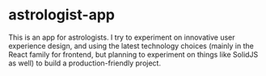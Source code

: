 # astrologist-app
This is an app for astrologists. I try to experiment on innovative user experience design, and using the latest technology choices (mainly in the React family for frontend, but planning to experiment on things like SolidJS as well) to build a production-friendly project. 
